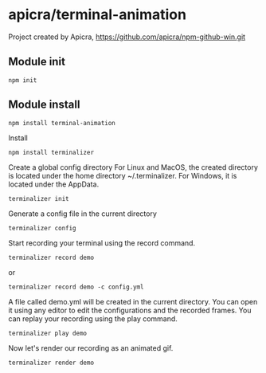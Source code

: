 # apicra/terminal-animation
Project created by Apicra, https://github.com/apicra/npm-github-win.git

## Module init

    npm init

## Module install

    npm install terminal-animation

Install

    npm install terminalizer

Create a global config directory
For Linux and MacOS, the created directory is located under the home directory ~/.terminalizer. For Windows, it is located under the AppData.

    terminalizer init

Generate a config file in the current directory

    terminalizer config

Start recording your terminal using the record command.

    terminalizer record demo

or

    terminalizer record demo -c config.yml

A file called demo.yml will be created in the current directory. You can open it using any editor to edit the configurations and the recorded frames. You can replay your recording using the play command.

    terminalizer play demo

Now let's render our recording as an animated gif.

    terminalizer render demo

